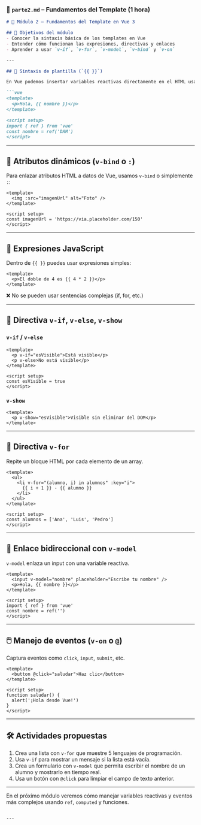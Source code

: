 
### 📂 `parte2.md` – Fundamentos del Template (1 hora)

````markdown
# 🧩 Módulo 2 – Fundamentos del Template en Vue 3

## 🎯 Objetivos del módulo
- Conocer la sintaxis básica de los templates en Vue
- Entender cómo funcionan las expresiones, directivas y enlaces
- Aprender a usar `v-if`, `v-for`, `v-model`, `v-bind` y `v-on`

---

## 📘 Sintaxis de plantilla (`{{ }}`)

En Vue podemos insertar variables reactivas directamente en el HTML usando doble llave:

```vue
<template>
  <p>Hola, {{ nombre }}</p>
</template>

<script setup>
import { ref } from 'vue'
const nombre = ref('DAM')
</script>
````

---

## 🔗 Atributos dinámicos (`v-bind` o `:`)

Para enlazar atributos HTML a datos de Vue, usamos `v-bind` o simplemente `:`:

```vue
<template>
  <img :src="imagenUrl" alt="Foto" />
</template>

<script setup>
const imagenUrl = 'https://via.placeholder.com/150'
</script>
```

---

## 🧠 Expresiones JavaScript

Dentro de `{{ }}` puedes usar expresiones simples:

```vue
<template>
  <p>El doble de 4 es {{ 4 * 2 }}</p>
</template>
```

❌ No se pueden usar sentencias complejas (if, for, etc.)

---

## 🧾 Directiva `v-if`, `v-else`, `v-show`

### `v-if` / `v-else`

```vue
<template>
  <p v-if="esVisible">Está visible</p>
  <p v-else>No está visible</p>
</template>

<script setup>
const esVisible = true
</script>
```

### `v-show`

```vue
<template>
  <p v-show="esVisible">Visible sin eliminar del DOM</p>
</template>
```

---

## 🔁 Directiva `v-for`

Repite un bloque HTML por cada elemento de un array.

```vue
<template>
  <ul>
    <li v-for="(alumno, i) in alumnos" :key="i">
      {{ i + 1 }} - {{ alumno }}
    </li>
  </ul>
</template>

<script setup>
const alumnos = ['Ana', 'Luis', 'Pedro']
</script>
```

---

## 🔄 Enlace bidireccional con `v-model`

`v-model` enlaza un input con una variable reactiva.

```vue
<template>
  <input v-model="nombre" placeholder="Escribe tu nombre" />
  <p>Hola, {{ nombre }}</p>
</template>

<script setup>
import { ref } from 'vue'
const nombre = ref('')
</script>
```

---

## 🖱️ Manejo de eventos (`v-on` o `@`)

Captura eventos como `click`, `input`, `submit`, etc.

```vue
<template>
  <button @click="saludar">Haz clic</button>
</template>

<script setup>
function saludar() {
  alert('¡Hola desde Vue!')
}
</script>
```

---

## 🛠 Actividades propuestas

1. Crea una lista con `v-for` que muestre 5 lenguajes de programación.
2. Usa `v-if` para mostrar un mensaje si la lista está vacía.
3. Crea un formulario con `v-model` que permita escribir el nombre de un alumno y mostrarlo en tiempo real.
4. Usa un botón con `@click` para limpiar el campo de texto anterior.

---

En el próximo módulo veremos cómo manejar variables reactivas y eventos más complejos usando `ref`, `computed` y funciones.

```

---

